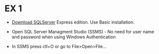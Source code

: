 
# EX 1

* [Download SQLServer](https://www.microsoft.com/he-il/sql-server/sql-server-downloads) Express edition. Use Basic installation.

* Open SQL Server Managment Studio (SSMS) - No need for user name and password when using Windows Authentication

* In SSMS press ctl+O or go to File>Open>File...



